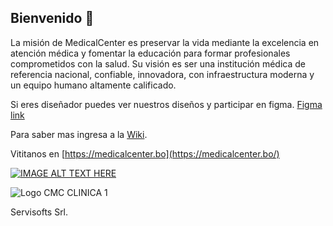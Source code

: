 ## Bienvenido 👋

La misión de MedicalCenter es preservar la vida mediante la excelencia en atención médica y fomentar la educación para formar profesionales comprometidos con la salud. Su visión es ser una institución médica de referencia nacional, confiable, innovadora, con infraestructura moderna y un equipo humano altamente calificado.

Si eres diseñador puedes ver nuestros diseños y participar en figma.
[Figma link](https://www.figma.com/design/lx6pi6HxCCOAtXy3RIlXE5/MedicalCenterBO)

Para saber mas ingresa a la [Wiki](https://github.com/MedicalCenterBO/.github/wiki).

Vititanos en [https://medicalcenter.bo](https://medicalcenter.bo/)


[![IMAGE ALT TEXT HERE](https://img.youtube.com/vi/wbzFJqY9ovI/0.jpg)](https://www.youtube.com/watch?v=wbzFJqY9ovI)



![Logo CMC CLINICA 1](https://github.com/user-attachments/assets/1c8532eb-86fe-49f3-b079-65513a55b205)

Servisofts Srl.
